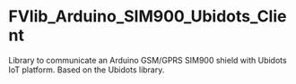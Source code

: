 # FVlib_Arduino_SIM900_Ubidots_Client
Library to communicate an Arduino GSM/GPRS SIM900 shield with Ubidots IoT platform. Based on the Ubidots library.
